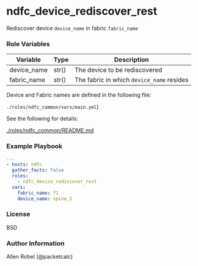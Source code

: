 # ndfc_device_rediscover_rest

Rediscover device ``device_name`` in fabric ``fabric_name``

### Role Variables

Variable        | Type  | Description
----------------|-------|----------------------------------------
device_name     | str() | The device to be rediscovered
fabric_name     | str() | The fabric in which ``device_name`` resides

Device and Fabric names are defined in the following file:

``./roles/ndfc_common/vars/main.yml``)

See the following for details:

[./roles/ndfc_common/README.md](https://github.com/allenrobel/ndfc-roles/tree/master/roles/ndfc_common/README.md)


### Example Playbook

```yaml
---
- hosts: ndfc
  gather_facts: false
  roles:
    - ndfc_device_rediscover_rest
  vars:
    fabric_name: f1
    device_name: spine_1
```

### License

BSD

### Author Information

Allen Robel (@packetcalc)
